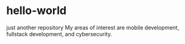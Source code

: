 # hello-world
just another repository
My areas of interest are mobile development, fullstack development, and cybersecurity. 
